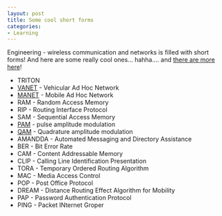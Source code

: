 ```yaml
---
layout: post
title: Some cool short forms
categories:
- Learning
---
```



Engineering - wireless communication and networks is filled with short forms! And here are some really cool ones... hahha.... and [there are more here](http://www.activexperts.com/activmonitor/windowsmanagement/misc/acronyms/)!

- TRITON
- [VANET](http://en.wikipedia.org/wiki/VANET) - Vehicular Ad Hoc Network
- [MANET](http://en.wikipedia.org/wiki/Mobile_ad-hoc_network) - Mobile Ad Hoc Network
- RAM - Random Access Memory
- RIP - Routing Interface Protocol
- SAM - Sequential Access Memory
- [PAM](http://en.wikipedia.org/wiki/Pulse-amplitude_modulation) - pulse amplitude modulation
- [QAM](http://en.wikipedia.org/wiki/Quadrature_amplitude_modulation) - Quadrature amplitude modulation
- AMANDDA - Automated Messaging and Directory Assistance
- BER - Bit Error Rate
- CAM - Content Addressable Memory
- CLIP - Calling Line Identification Presentation
- TORA - Temporary Ordered Routing Algorithm
- MAC - Media Access Control
- POP - Post Office Protocol
- DREAM - Distance Routing Effect Algorithm for Mobility
- PAP - Password Authentication Protocol
- PING - Packet INternet Groper
